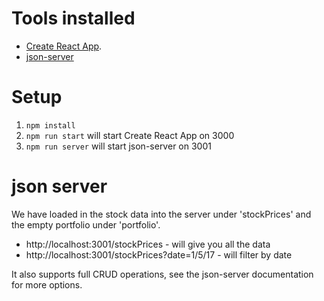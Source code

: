 # Tools installed
-  [Create React App](https://github.com/facebook/create-react-app).
-  [json-server](https://github.com/typicode/json-server)


# Setup
1. `npm install`
2. `npm run start` will start Create React App on 3000
3. `npm run server` will start json-server on 3001


# json server
We have loaded in the stock data into the server under 'stockPrices' and the empty portfolio under 'portfolio'.

- http://localhost:3001/stockPrices - will give you all the data
- http://localhost:3001/stockPrices?date=1/5/17 - will filter by date

It also supports full CRUD operations, see the json-server documentation for more options.
